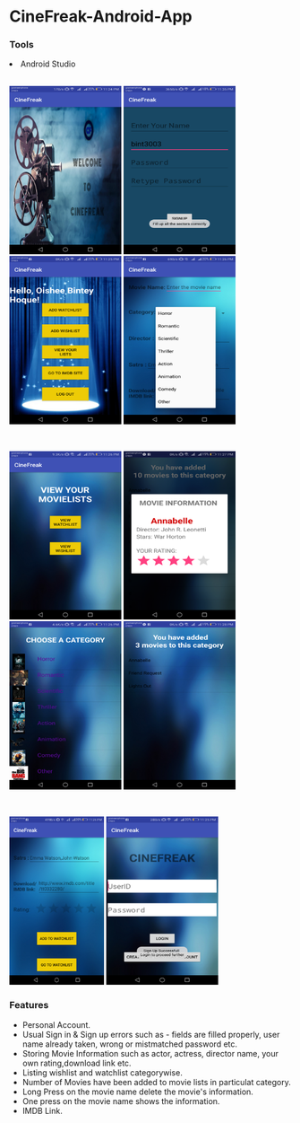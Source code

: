 # CineFreak-Android-App

<h3>Tools</h3>
<li> Android Studio </li>

<br>
<p float="left">
<img src="Android/Pic1.png" alt="Pic1" width="200px" height="300px"> <img src="Android/Pic2.png"alt="Pic2" width="200px" height="300px">    <img src="Android/Pic3.png" alt="Pic3" width="200px" height="300px"> <img src="Android/Pic4.png" alt="Pic3" width="200px" height="300px">
</p>
<br>
<p float="left">
<img src="Android/Pic6.png" alt="Pic6" width="200px" height="300px"> <img src="Android/Pic7.png" alt="Pic7" width="200px" height="300px">  <img src="Android/Pic8.png" alt="Pic8" width="200px" height="300px">
 <img src="Android/Pic9.png" alt="Pic9" width="200px" height="300px">
<p>
<br>
<p float="left">
<img src="Android/Pic5.png" alt="Pic4" swidth="200px" height="300px"> <img src="Android/pic10.png" alt="Pic5" width="200px" height="300px">
</p>
<h3> Features </h3>
 <ul>
			  <li> Personal Account.</link>
			  <li> Usual Sign in & Sign up errors such as - fields are filled properly, user name already taken, wrong or mistmatched password etc.</li>
			  <li>Storing Movie Information such as actor, actress, director name, your own rating,download link etc.</li>
			  <li>Listing wishlist and watchlist categorywise.</li>
			  <li>Number of Movies have been added to movie lists in particulat category.</li>
			  <li>Long Press on the movie name delete the movie's information.</li>
			  <li>One press on the movie name shows the information.</li>
			  <li>IMDB Link.</li>
			  
</ul>
